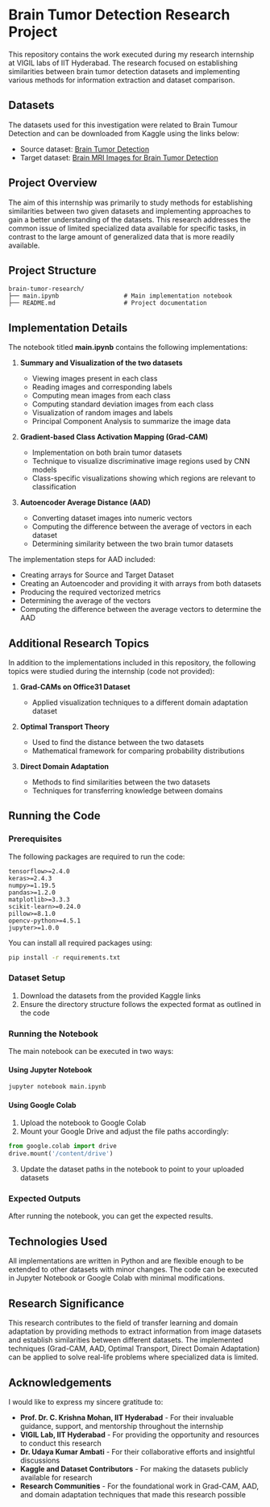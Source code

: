 # Brain Tumor Detection Research Project

This repository contains the work executed during my research internship at VIGIL labs of IIT Hyderabad. The research focused on establishing similarities between brain tumor detection datasets and implementing various methods for information extraction and dataset comparison.

## Datasets

The datasets used for this investigation were related to Brain Tumour Detection and can be downloaded from Kaggle using the links below:

* Source dataset: [Brain Tumor Detection](https://www.kaggle.com/datasets/ahmedhamada0/brain-tumor-detection)
* Target dataset: [Brain MRI Images for Brain Tumor Detection](https://www.kaggle.com/datasets/navoneel/brain-mri-images-for-brain-tumor-detection)

## Project Overview

The aim of this internship was primarily to study methods for establishing similarities between two given datasets and implementing approaches to gain a better understanding of the datasets. This research addresses the common issue of limited specialized data available for specific tasks, in contrast to the large amount of generalized data that is more readily available.

## Project Structure

```
brain-tumor-research/
├── main.ipynb                  # Main implementation notebook
├── README.md                   # Project documentation
```

## Implementation Details

The notebook titled **main.ipynb** contains the following implementations:

1. **Summary and Visualization of the two datasets**
   - Viewing images present in each class
   - Reading images and corresponding labels
   - Computing mean images from each class
   - Computing standard deviation images from each class
   - Visualization of random images and labels
   - Principal Component Analysis to summarize the image data

2. **Gradient-based Class Activation Mapping (Grad-CAM)**
   - Implementation on both brain tumor datasets
   - Technique to visualize discriminative image regions used by CNN models
   - Class-specific visualizations showing which regions are relevant to classification

3. **Autoencoder Average Distance (AAD)**
   - Converting dataset images into numeric vectors
   - Computing the difference between the average of vectors in each dataset
   - Determining similarity between the two brain tumor datasets

The implementation steps for AAD included:
- Creating arrays for Source and Target Dataset
- Creating an Autoencoder and providing it with arrays from both datasets
- Producing the required vectorized metrics
- Determining the average of the vectors
- Computing the difference between the average vectors to determine the AAD

## Additional Research Topics

In addition to the implementations included in this repository, the following topics were studied during the internship (code not provided):

1. **Grad-CAMs on Office31 Dataset**
   - Applied visualization techniques to a different domain adaptation dataset

2. **Optimal Transport Theory**
   - Used to find the distance between the two datasets
   - Mathematical framework for comparing probability distributions

3. **Direct Domain Adaptation**
   - Methods to find similarities between the two datasets
   - Techniques for transferring knowledge between domains

## Running the Code

### Prerequisites

The following packages are required to run the code:

```
tensorflow>=2.4.0
keras>=2.4.3
numpy>=1.19.5
pandas>=1.2.0
matplotlib>=3.3.3
scikit-learn>=0.24.0
pillow>=8.1.0
opencv-python>=4.5.1
jupyter>=1.0.0
```

You can install all required packages using:

```bash
pip install -r requirements.txt
```

### Dataset Setup

1. Download the datasets from the provided Kaggle links
2. Ensure the directory structure follows the expected format as outlined in the code

### Running the Notebook

The main notebook can be executed in two ways:

#### Using Jupyter Notebook

```bash
jupyter notebook main.ipynb
```

#### Using Google Colab

1. Upload the notebook to Google Colab
2. Mount your Google Drive and adjust the file paths accordingly:
```python
from google.colab import drive
drive.mount('/content/drive')
```
3. Update the dataset paths in the notebook to point to your uploaded datasets

### Expected Outputs

After running the notebook, you can get the expected results.

## Technologies Used

All implementations are written in Python and are flexible enough to be extended to other datasets with minor changes. The code can be executed in Jupyter Notebook or Google Colab with minimal modifications.

## Research Significance

This research contributes to the field of transfer learning and domain adaptation by providing methods to extract information from image datasets and establish similarities between different datasets. The implemented techniques (Grad-CAM, AAD, Optimal Transport, Direct Domain Adaptation) can be applied to solve real-life problems where specialized data is limited.

## Acknowledgements

I would like to express my sincere gratitude to:

- **Prof. Dr. C. Krishna Mohan, IIT Hyderabad** - For their invaluable guidance, support, and mentorship throughout the internship
- **VIGIL Lab, IIT Hyderabad** - For providing the opportunity and resources to conduct this research
- **Dr. Udaya Kumar Ambati** - For their collaborative efforts and insightful discussions
- **Kaggle and Dataset Contributors** - For making the datasets publicly available for research
- **Research Communities** - For the foundational work in Grad-CAM, AAD, and domain adaptation techniques that made this research possible
